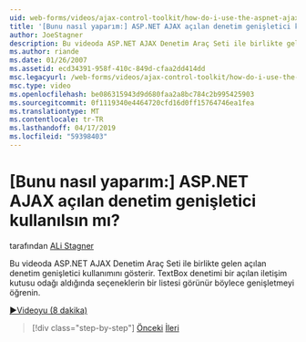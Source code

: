 ```yaml
---
uid: web-forms/videos/ajax-control-toolkit/how-do-i-use-the-aspnet-ajax-popup-control-extender
title: '[Bunu nasıl yaparım:] ASP.NET AJAX açılan denetim genişletici kullanılsın mı? | Microsoft Docs'
author: JoeStagner
description: Bu videoda ASP.NET AJAX Denetim Araç Seti ile birlikte gelen açılan denetim genişletici kullanımını gösterir. TextBox denetimi genişletmeyi öğrenin böylece...
ms.author: riande
ms.date: 01/26/2007
ms.assetid: ecd34391-958f-410c-849d-cfaa2dd414dd
msc.legacyurl: /web-forms/videos/ajax-control-toolkit/how-do-i-use-the-aspnet-ajax-popup-control-extender
msc.type: video
ms.openlocfilehash: be086315943d9d680faa2a8bc784c2b995425903
ms.sourcegitcommit: 0f1119340e4464720cfd16d0ff15764746ea1fea
ms.translationtype: MT
ms.contentlocale: tr-TR
ms.lasthandoff: 04/17/2019
ms.locfileid: "59398403"
---
```

# <a name="how-do-i-use-the-aspnet-ajax-popup-control-extender"></a>[Bunu nasıl yaparım:] ASP.NET AJAX açılan denetim genişletici kullanılsın mı?

tarafından [ALi Stagner](https://github.com/JoeStagner)

Bu videoda ASP.NET AJAX Denetim Araç Seti ile birlikte gelen açılan denetim genişletici kullanımını gösterir. TextBox denetimi bir açılan iletişim kutusu odağı aldığında seçeneklerin bir listesi görünür böylece genişletmeyi öğrenin.

[&#9654;Videoyu (8 dakika)](https://channel9.msdn.com/Blogs/ASP-NET-Site-Videos/how-do-i-use-the-aspnet-ajax-popup-control-extender)

> [!div class="step-by-step"]
> [Önceki](how-do-i-use-the-aspnet-ajax-textboxwatermark-control-extender.md)
> [İleri](how-do-i-use-the-aspnet-ajax-modalpopup-extender-control.md)
